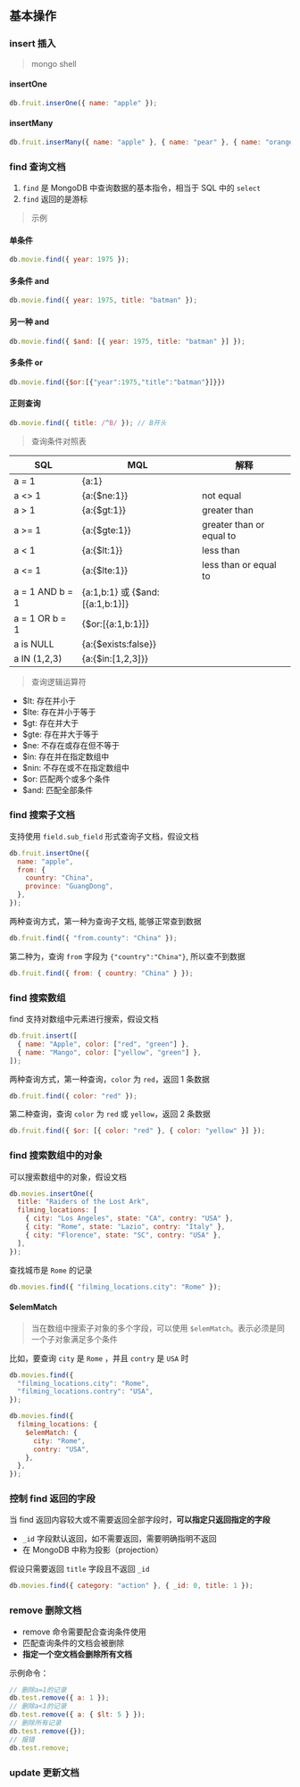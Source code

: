 ## 基本操作

### insert 插入

> mongo shell

#### insertOne

```javascript
db.fruit.inserOne({ name: "apple" });
```

#### insertMany

```javascript
db.fruit.inserMany({ name: "apple" }, { name: "pear" }, { name: "orange" });
```

### find 查询文档

1. `find` 是 MongoDB 中查询数据的基本指令，相当于 SQL 中的 `select`
2. `find` 返回的是游标

> 示例

#### 单条件

```javascript
db.movie.find({ year: 1975 });
```

#### 多条件 and

```javascript
db.movie.find({ year: 1975, title: "batman" });
```

#### 另一种 and

```javascript
db.movie.find({ $and: [{ year: 1975, title: "batman" }] });
```

#### 多条件 or

```javascript
db.movie.find({$or:[{"year":1975,"title":"batman"}]}})
```

#### 正则查询

```javascript
db.movie.find({ title: /^B/ }); // B开头
```

> 查询条件对照表

| SQL             | MQL                             | 解释                     |
| --------------- | ------------------------------- | ------------------------ |
| a = 1           | {a:1}                           |                          |
| a <> 1          | {a:{$ne:1}}                     | not equal                |
| a > 1           | {a:{$gt:1}}                     | greater than             |
| a >= 1          | {a:{$gte:1}}                    | greater than or equal to |
| a < 1           | {a:{$lt:1}}                     | less than                |
| a <= 1          | {a:{$lte:1}}                    | less than or equal to    |
| a = 1 AND b = 1 | {a:1,b:1} 或 {$and:[{a:1,b:1}]} |                          |
| a = 1 OR b = 1  | {$or:[{a:1,b:1}]}               |                          |
| a is NULL       | {a:{$exists:false}}             |                          |
| a IN (1,2,3)    | {a:{$in:[1,2,3]}}               |                          |

> 查询逻辑运算符

- $lt: 存在并小于
- $lte: 存在并小于等于
- $gt: 存在并大于
- $gte: 存在并大于等于
- $ne: 不存在或存在但不等于
- $in: 存在并在指定数组中
- $nin: 不存在或不在指定数组中
- $or: 匹配两个或多个条件
- $and: 匹配全部条件

### find 搜索子文档

支持使用 `field.sub_field` 形式查询子文档，假设文档

```javascript
db.fruit.insertOne({
  name: "apple",
  from: {
    country: "China",
    province: "GuangDong",
  },
});
```

两种查询方式，第一种为查询子文档, 能够正常查到数据

```javascript
db.fruit.find({ "from.county": "China" });
```

第二种为，查询 `from` 字段为 `{"country":"China"}`, 所以查不到数据

```javascript
db.fruit.find({ from: { country: "China" } });
```

### find 搜索数组

find 支持对数组中元素进行搜索，假设文档

```javascript
db.fruit.insert([
  { name: "Apple", color: ["red", "green"] },
  { name: "Mango", color: ["yellow", "green"] },
]);
```

两种查询方式，第一种查询，`color` 为 `red`，返回 1 条数据

```javascript
db.fruit.find({ color: "red" });
```

第二种查询，查询 `color` 为 `red` 或 `yellow`，返回 2 条数据

```javascript
db.fruit.find({ $or: [{ color: "red" }, { color: "yellow" }] });
```

### find 搜索数组中的对象

可以搜索数组中的对象，假设文档

```javascript
db.movies.insertOne({
  title: "Raiders of the Lost Ark",
  filming_locations: [
    { city: "Los Angeles", state: "CA", contry: "USA" },
    { city: "Rome", state: "Lazio", contry: "Italy" },
    { city: "Florence", state: "SC", contry: "USA" },
  ],
});
```

查找城市是 `Rome` 的记录

```javascript
db.movies.find({ "filming_locations.city": "Rome" });
```

#### $elemMatch

> 当在数组中搜索子对象的多个字段，可以使用 `$elemMatch`。表示必须是同一个子对象满足多个条件

比如，要查询 `city` 是 `Rome` ，并且 `contry` 是 `USA` 时

```javascript
db.movies.find({
  "filming_locations.city": "Rome",
  "filming_locations.contry": "USA",
});
```

```javascript
db.movies.find({
  filming_locations: {
    $elemMatch: {
      city: "Rome",
      contry: "USA",
    },
  },
});
```

### 控制 find 返回的字段

当 find 返回内容较大或不需要返回全部字段时，**可以指定只返回指定的字段**

- `_id` 字段默认返回，如不需要返回，需要明确指明不返回
- 在 MongoDB 中称为投影（projection）

假设只需要返回 `title` 字段且不返回 `_id`

```javascript
db.movies.find({ category: "action" }, { _id: 0, title: 1 });
```

### remove 删除文档

- remove 命令需要配合查询条件使用
- 匹配查询条件的文档会被删除
- **指定一个空文档会删除所有文档**

示例命令：

```javascript
// 删除a=1的记录
db.test.remove({ a: 1 });
// 删除a<1的记录
db.test.remove({ a: { $lt: 5 } });
// 删除所有记录
db.test.remove({});
// 报错
db.test.remove;
```

### update 更新文档
